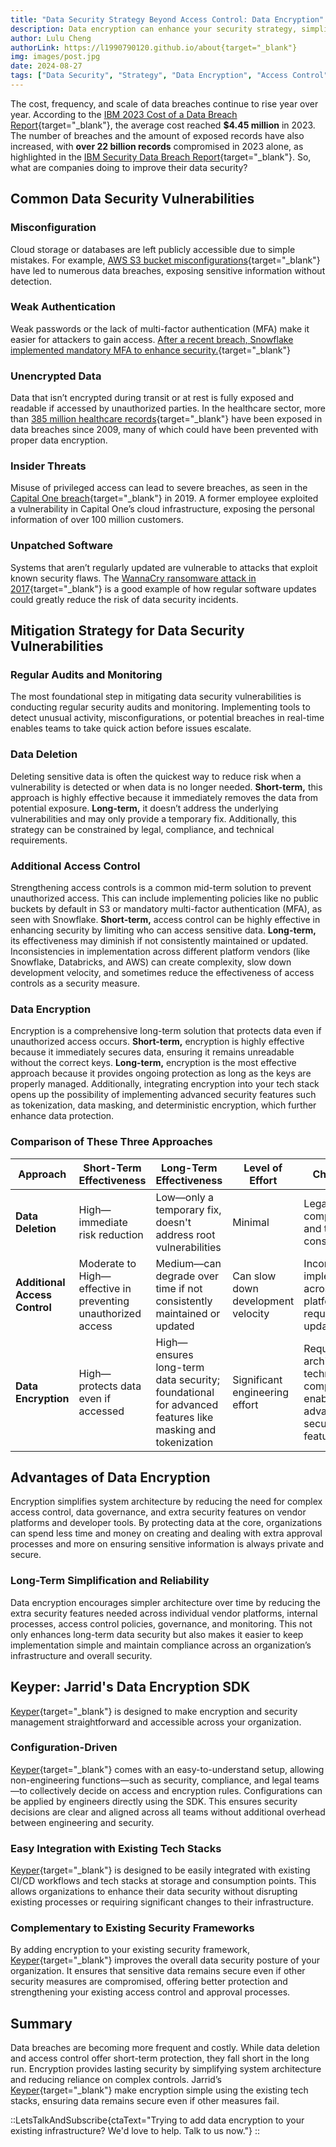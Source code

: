 ```yaml
---
title: "Data Security Strategy Beyond Access Control: Data Encryption"
description: Data encryption can enhance your security strategy, simplify system architecture, and provide better protection against data security vulnerabilities.
author: Lulu Cheng
authorLink: https://l1990790120.github.io/about{target="_blank"}
img: images/post.jpg
date: 2024-08-27
tags: ["Data Security", "Strategy", "Data Encryption", "Access Control", "Industry", "Analysis"]
---
```


The cost, frequency, and scale of data breaches continue to rise year over year. According to the [IBM 2023 Cost of a Data Breach Report](https://www.ibm.com/reports/cost-of-a-data-breach){target="_blank"}, the average cost reached **$4.45 million** in 2023. The number of breaches and the amount of exposed records have also increased, with **over 22 billion records** compromised in 2023 alone, as highlighted in the [IBM Security Data Breach Report](https://www.ibm.com/security/data-breach){target="_blank"}. So, what are companies doing to improve their data security?

## Common Data Security Vulnerabilities

### Misconfiguration

Cloud storage or databases are left publicly accessible due to simple mistakes. For example, [AWS S3 bucket misconfigurations](https://www.theregister.com/2020/08/03/leaky_s3_buckets/){target="_blank"} have led to numerous data breaches, exposing sensitive information without detection.

### Weak Authentication

Weak passwords or the lack of multi-factor authentication (MFA) make it easier for attackers to gain access. [After a recent breach, Snowflake implemented mandatory MFA to enhance security.](https://www.spiceworks.com/it-security/identity-access-management/news/snowflake-implements-mandatory-mfa-following-major-data-breach){target="_blank"}

### Unencrypted Data

Data that isn’t encrypted during transit or at rest is fully exposed and readable if accessed by unauthorized parties. In the healthcare sector, more than [385 million healthcare records](https://www.hipaajournal.com/healthcare-data-breach-statistics/){target="_blank"} have been exposed in data breaches since 2009, many of which could have been prevented with proper data encryption.

### Insider Threats

Misuse of privileged access can lead to severe breaches, as seen in the [Capital One breach](https://duo.com/decipher/capital-one-breach-highlights-challenges-of-insider-threats){target="_blank"} in 2019. A former employee exploited a vulnerability in Capital One’s cloud infrastructure, exposing the personal information of over 100 million customers.

### Unpatched Software

Systems that aren’t regularly updated are vulnerable to attacks that exploit known security flaws. The [WannaCry ransomware attack in 2017](https://www.bbc.com/news/technology-39901382){target="_blank"} is a good example of how regular software updates could greatly reduce the risk of data security incidents.

## Mitigation Strategy for Data Security Vulnerabilities

### Regular Audits and Monitoring

The most foundational step in mitigating data security vulnerabilities is conducting regular security audits and monitoring. Implementing tools to detect unusual activity, misconfigurations, or potential breaches in real-time enables teams to take quick action before issues escalate.

### Data Deletion

Deleting sensitive data is often the quickest way to reduce risk when a vulnerability is detected or when data is no longer needed. **Short-term,** this approach is highly effective because it immediately removes the data from potential exposure. **Long-term,** it doesn’t address the underlying vulnerabilities and may only provide a temporary fix. Additionally, this strategy can be constrained by legal, compliance, and technical requirements.

### Additional Access Control

Strengthening access controls is a common mid-term solution to prevent unauthorized access. This can include implementing policies like no public buckets by default in S3 or mandatory multi-factor authentication (MFA), as seen with Snowflake. **Short-term,** access control can be highly effective in enhancing security by limiting who can access sensitive data. **Long-term,** its effectiveness may diminish if not consistently maintained or updated. Inconsistencies in implementation across different platform vendors (like Snowflake, Databricks, and AWS) can create complexity, slow down development velocity, and sometimes reduce the effectiveness of access controls as a security measure.

### Data Encryption

Encryption is a comprehensive long-term solution that protects data even if unauthorized access occurs. **Short-term,** encryption is highly effective because it immediately secures data, ensuring it remains unreadable without the correct keys. **Long-term,** encryption is the most effective approach because it provides ongoing protection as long as the keys are properly managed. Additionally, integrating encryption into your tech stack opens up the possibility of implementing advanced security features such as tokenization, data masking, and deterministic encryption, which further enhance data protection.

### Comparison of These Three Approaches

| **Approach**                  | **Short-Term Effectiveness**                                 | **Long-Term Effectiveness**                                                                            | **Level of Effort**                | **Challenges**                                                                         |
| ----------------------------- | ------------------------------------------------------------ | ------------------------------------------------------------------------------------------------------ | ---------------------------------- | -------------------------------------------------------------------------------------- |
| **Data Deletion**             | High—immediate risk reduction                                | Low—only a temporary fix, doesn't address root vulnerabilities                                         | Minimal                            | Legal, compliance, and technical constraints                                           |
| **Additional Access Control** | Moderate to High—effective in preventing unauthorized access | Medium—can degrade over time if not consistently maintained or updated                                 | Can slow down development velocity | Inconsistent implementation across platforms; may require regular updates              |
| **Data Encryption**           | High—protects data even if accessed                          | High—ensures long-term data security; foundational for advanced features like masking and tokenization | Significant engineering effort     | Requires re-architecting; technical complexity, but enables advanced security features |

## Advantages of Data Encryption

Encryption simplifies system architecture by reducing the need for complex access control, data governance, and extra security features on vendor platforms and developer tools. By protecting data at the core, organizations can spend less time and money on creating and dealing with extra approval processes and more on ensuring sensitive information is always private and secure.

### Long-Term Simplification and Reliability

Data encryption encourages simpler architecture over time by reducing the extra security features needed across individual vendor platforms, internal processes, access control policies, governance, and monitoring. This not only enhances long-term data security but also makes it easier to keep implementation simple and maintain compliance across an organization’s infrastructure and overall security.

## Keyper: Jarrid's Data Encryption SDK

[Keyper](https://jarrid.xyz/keyper){target="_blank"} is designed to make encryption and security management straightforward and accessible across your organization.

### Configuration-Driven

[Keyper](https://jarrid.xyz/keyper){target="_blank"} comes with an easy-to-understand setup, allowing non-engineering functions—such as security, compliance, and legal teams—to collectively decide on access and encryption rules. Configurations can be applied by engineers directly using the SDK. This ensures security decisions are clear and aligned across all teams without additional overhead between engineering and security.

### Easy Integration with Existing Tech Stacks

[Keyper](https://jarrid.xyz/keyper){target="_blank"} is designed to be easily integrated with existing CI/CD workflows and tech stacks at storage and consumption points. This allows organizations to enhance their data security without disrupting existing processes or requiring significant changes to their infrastructure.

### Complementary to Existing Security Frameworks

By adding encryption to your existing security framework, [Keyper](https://jarrid.xyz/keyper){target="_blank"} improves the overall data security posture of your organization. It ensures that sensitive data remains secure even if other security measures are compromised, offering better protection and strengthening your existing access control and approval processes.

## Summary

Data breaches are becoming more frequent and costly. While data deletion and access control offer short-term protection, they fall short in the long run. Encryption provides lasting security by simplifying system architecture and reducing reliance on complex controls. Jarrid’s [Keyper](https://jarrid.xyz/keyper){target="_blank"} make encryption simple using the existing tech stacks, ensuring data remains secure even if other measures fail.

::LetsTalkAndSubscribe{ctaText="Trying to add data encryption to your existing infrastructure? We'd love to help. Talk to us now."}
::

